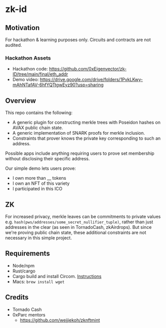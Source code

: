 # zk-id

## Motivation
For hackathon & learning purposes only. Circuits and contracts are not audited.

### Hackathon Assets
- Hackathon code: https://github.com/0xEigenvector/zk-ID/tree/main/final/eth_addr
- Demo video: https://drive.google.com/drive/folders/1PvkLKwy-mAhNTafAV-6hfYQTtgwEyz90?usp=sharing

## Overview
This repo contains the following: 
- A generic plugin for constructing merkle trees with Poseidon hashes on AVAX public chain state.
- A generic implementation of SNARK proofs for merkle inclusion.
- Constraints that prover knows the private key corresponding to such an address.

Possible apps include anything requiring users to prove set membership without disclosing their specific address.

Our simple demo lets users prove:
- I own more than __ tokens
- I own an NFT of this variety
- I participated in this ICO

## ZK
For increased privacy, merkle leaves can be commitments to private values e.g. `hash(pws/addresses/some_secret_nullifier_tuple)`, rather than just addresses in the clear (as seen in TornadoCash, zkAirdrops). But since we're proving public chain state, these additional constraints are not necessary in this simple project.

## Requirements
- Node/npm
- Rust/cargo
- Cargo build and install Circom. [Instructions](https://docs.circom.io/getting-started/installation/#installing-dependencies)
- Macs: `brew install wget`
## Credits
- Tornado Cash
- 0xParc mentors
	- https://github.com/weijiekoh/zknftmint